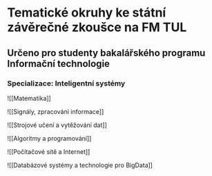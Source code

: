 # Tematické okruhy ke státní závěrečné zkoušce na FM TUL

## Určeno pro studenty bakalářského programu Informační technologie

### Specializace: Inteligentní systémy

![[Matematika]]

![[Signály, zpracování informace]]

![[Strojové učení a vytěžování dat]]

![[Algoritmy a programování]]

![[Počítačové sítě a Internet]]

![[Databázové systémy a technologie pro BigData]]